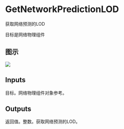 # GetNetworkPredictionLOD

获取网络预测的LOD

目标是网络物理组件

## 图示

![]($-20221218-20114979.png)

## Inputs

目标。网络物理组件对象参考。  

## Outputs

返回值。整数。获取网络预测的LOD。
